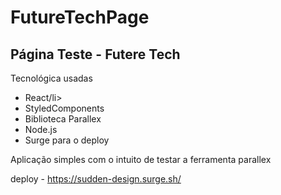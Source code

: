 # FutureTechPage



<h2>Página Teste - Futere Tech</h2>


Tecnológica usadas

<ul>
  <li>React/li>
  <li>StyledComponents</li>
  <li>Biblioteca Parallex</li>
  <li>Node.js</li>
  <li>Surge para o deploy</li>
</ul>

Aplicação simples com o intuito de testar a ferramenta parallex

deploy - https://sudden-design.surge.sh/

